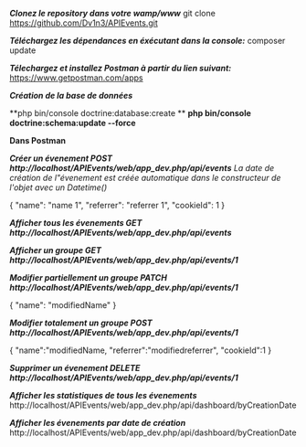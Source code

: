 ***Clonez le repository dans votre wamp/www***
git clone https://github.com/Dv1n3/APIEvents.git

***Téléchargez les dépendances en éxécutant dans la console:***
composer update

***Télechargez et installez Postman à partir du lien suivant:***
https://www.getpostman.com/apps

***Création de la base de données***

**php bin/console doctrine:database:create **
**php bin/console doctrine:schema:update --force**

****Dans Postman****

***Créer un évenement POST http://localhost/APIEvents/web/app_dev.php/api/events***
*La date de création de l"évenement est créée automatique dans le constructeur de l'objet avec un Datetime()*

{
        "name": "name 1",
        "referrer": "referrer 1",
        "cookieId": 1
}

***Afficher tous les évenements GET http://localhost/APIEvents/web/app_dev.php/api/events***

***Afficher un groupe GET http://localhost/APIEvents/web/app_dev.php/api/events/1***

***Modifier partiellement un groupe PATCH http://localhost/APIEvents/web/app_dev.php/api/events/1***

{ 
"name": "modifiedName"
}

***Modifier totalement un groupe POST
http://localhost/APIEvents/web/app_dev.php/api/events/1***

{
     "name":"modifiedName,
     "referrer":"modifiedreferrer",
     "cookieId":1
}


***Supprimer un évenement DELETE http://localhost/APIEvents/web/app_dev.php/api/events/1***


***Afficher les statistiques de tous les évenements***
http://localhost/APIEvents/web/app_dev.php/api/dashboard/byCreationDate

***Afficher les évenements par date de création***
http://localhost/APIEvents/web/app_dev.php/api/dashboard/byCreationDate
